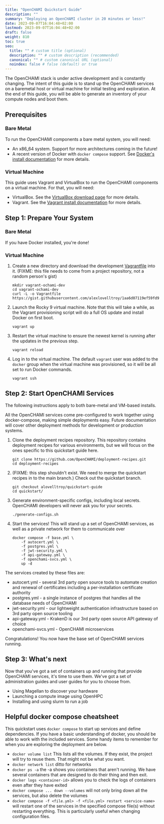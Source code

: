 ```yaml
---
title: "OpenCHAMI Quickstart Guide"
description: ""
summary: "Deploying an OpenCHAMI cluster in 20 minutes or less!"
date: 2023-09-07T16:04:48+02:00
lastmod: 2023-09-07T16:04:48+02:00
draft: false
weight: 810
toc: true
seo:
  title: "" # custom title (optional)
  description: "" # custom description (recommended)
  canonical: "" # custom canonical URL (optional)
  noindex: false # false (default) or true
---
```


The OpenCHAMI stack is under active development and is constantly changing.  The intent of this guide is to stand up the OpenCHAMI services on a baremetal host or virtual machine for initial testing and exploration.  At the end of this guide, you will be able to generate an inventory of your compute nodes and boot them.


## Prerequisites

### Bare Metal

To run the OpenCHAMI components a bare metal system, you will need:

 - An x86_64 system.  Support for more architectures coming in the future!
 - A recent version of Docker with `docker compose` support.  See [Docker's install documentation](https://docs.docker.com/engine/install/) for more details.

### Virtual Machine

This guide uses Vagrant and VirtualBox to run the OpenCHAMI components on a virtual machine.  For that, you will need:

 - VirtualBox.  See the [VirtualBox download page](https://www.virtualbox.org/wiki/Downloads) for more details.
 - Vagrant.  See the [Vagrant install documentation](https://developer.hashicorp.com/vagrant/install) for more details.


## Step 1: Prepare Your System

### Bare Metal

If you have Docker installed, you're done!

### Virtual Machine

1. Create a new directory and download the development [Vagrantfile](https://gist.github.com/alexlovelltroy/1aa6d07119ef59fd966417c97baa2ff5) into it.  (FIXME: this file needs to come from a project repository, not a random person's gist)
    ```
    mkdir vagrant-ochami-dev
    cd vagrant-ochami-dev
    curl -L -o Vagrantfile https://gist.githubusercontent.com/alexlovelltroy/1aa6d07119ef59fd966417c97baa2ff5/raw/c04db08e277b5d50206450b152a45ee0e2c5e7cb/Vagrantfile
    ```
2. Launch the Rocky 9 virtual machine.  Note that this will take a while, as the Vagrant provisioning script will do a full OS update and install Docker on first boot.
    ```
    vagrant up
    ```
3. Restart the virtual machine to ensure the newest kernel is running after the updates in the previous step.
    ```
    vagrant reload
    ```
4. Log in to the virtual machine.  The default `vagrant` user was added to the `docker` group when the virtual machine was provisioned, so it will be all set to run Docker commands.
    ```
    vagrant ssh
    ```


## Step 2: Start OpenCHAMI Services

The following instructions apply to both bare-metal and VM-based installs.

All the OpenCHAMI services come pre-configured to work together using docker-compose, making simple deployments easy.  Future documentation will cover other deployment methods for development or production systems.

1. Clone the deployment recipes repository.  This repository contains deployment recipes for various environments, but we will focus on the ones specific to this quickstart guide here.
    ```
    git clone https://github.com/OpenCHAMI/deployment-recipes.git
    cd deployment-recipes
    ```
2. (FIXME: this step shouldn't exist.  We need to merge the quickstart recipes in to the main branch.) Check out the quickstart branch.
    ```
    git checkout alovelltroy/quickstart-guide
    cd quickstart/
    ```
3. Generate environment-specific configs, including local secrets.  OpenCHAMI developers will never ask you for your secrets.
    ```
    ./generate-configs.sh
    ```
4. Start the services!  This will stand up a set of OpenCHAMI services, as well as a private network for them to communicate over
    ```
    docker compose -f base.yml \
        -f autocert.yml \
        -f postgres.yml \
        -f jwt-security.yml \
        -f api-gateway.yml \
        -f openchami-svcs.yml \
        up -d
    ```

The services created by these files are:

* autocert.yml - several 3rd party open source tools to automate creation and renewal of certificates including a per-installation certificate authority
* postgres.yml - a single instance of postgres that handles all the database needs of OpenCHAMI
* jwt-security.yml - our lightweight authentication infrastructure based on 3rd party open source tooling
* api-gateway.yml - KrakenD is our 3rd party open source API gateway of choice
* openchami-svcs.yml - OpenCHAMI microservices

Congratulations!  You now have the base set of OpenCHAMI services running.


## Step 3: What's next

Now that you've got a set of containers up and running that provide OpenCHAMI services, it's time to use them.  We've got a set of administration guides and user guides for you to choose from.

* Using Magellan to discover your hardware
* Launching a compute image using OpenHPC
* Installing and using slurm to run a job


## Helpful docker compose cheatsheet

This quickstart uses `docker compose` to start up services and define dependencies.  If you have a basic understanding of docker, you should be able to work with the included services.  Some handy items to remember for when you are exploring the deployment are below.

* `docker volume list` This lists all the volumes.  If they exist, the project will try to reuse them.  That might not be what you want.
* `docker network list` ditto for networks
* `docker ps -a` the -a shows you containers that aren't running.  We have several containers that are designed to do their thing and then exit.
* `docker logs <container-id>` allows you to check the logs of containers even after they have exited
* `docker compose ... down --volumes` will not only bring down all the services, but also delete the volumes
* `docker compose -f <file.yml> -f <file.yml> restart <service-name>` will restart one of the services in the specified compose file(s) without restarting everything.  This is particularly useful when changing configuration files.
